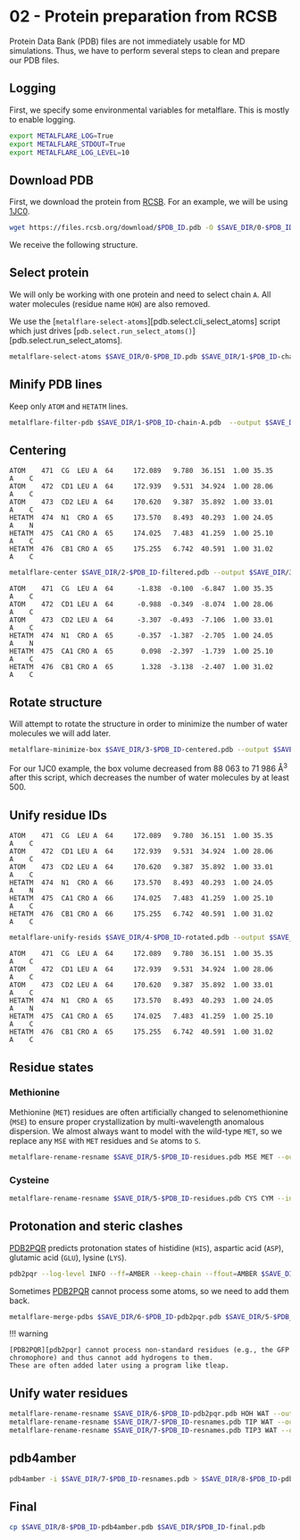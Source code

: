 # 02 - Protein preparation from RCSB

Protein Data Bank (PDB) files are not immediately usable for MD simulations.
Thus, we have to perform several steps to clean and prepare our PDB files.

## Logging

First, we specify some environmental variables for metalflare.
This is mostly to enable logging.

```bash
export METALFLARE_LOG=True
export METALFLARE_STDOUT=True
export METALFLARE_LOG_LEVEL=10
```

## Download PDB

First, we download the protein from [RCSB](https://www.rcsb.org/).
For an example, we will be using [1JC0](https://www.rcsb.org/structure/1JC0).

```bash
wget https://files.rcsb.org/download/$PDB_ID.pdb -O $SAVE_DIR/0-$PDB_ID.pdb
```

We receive the following structure.

<div id="original-pdb" class="mol-container"></div>
<script>
var viewer1 = $3Dmol.createViewer(
    document.querySelector('#original-pdb'), { backgroundAlpha: '0.0' }
);
var pdbUri = 'https://files.rcsb.org/view/1JC0.pdb';
jQuery.ajax( pdbUri, {
    success: function(data) {
        // https://3dmol.org/doc/GLViewer.html
        viewer1.addModel( data, 'pdb' );
        viewer1.setStyle({}, {cartoon: {color: 'spectrum'}});
        viewer1.setStyle({resn: 'CRO'}, {stick: {}});
        viewer1.setStyle({resn: 'HOH'}, {sphere: {scale: '0.3', opacity: '0.95'}});
        viewer1.zoomTo();
        viewer1.render();
    },
    error: function(hdr, status, err) {
        console.error( "Failed to load PDB " + pdbUri + ": " + err );
    },
});
</script>

## Select protein

We will only be working with one protein and need to select chain `A`.
All water molecules (residue name `HOH`) are also removed.

We use the [`metalflare-select-atoms`][pdb.select.cli_select_atoms] script which just drives [`pdb.select.run_select_atoms()`][pdb.select.run_select_atoms].

```bash
metalflare-select-atoms $SAVE_DIR/0-$PDB_ID.pdb $SAVE_DIR/1-$PDB_ID-chain-A.pdb --select_str chainID A and not resname HOH
```
<div id="select-chain-a" class="mol-container"></div>
<script>
var viewer2 = $3Dmol.createViewer(
    document.querySelector('#select-chain-a'), { backgroundAlpha: '0.0' }
);
var pdbUri = 'https://files.rcsb.org/view/1JC0.pdb';
jQuery.ajax( pdbUri, {
    success: function(data) {
        // https://3dmol.org/doc/GLViewer.html
        viewer2.addModel( data, 'pdb' );
        viewer2.setStyle({chain: 'A'}, {cartoon: {color: 'spectrum'}});
        viewer2.setStyle({chain: 'A', resn: 'CRO'}, {stick: {}, cartoon: {color: "spectrum"}});
        viewer2.setStyle({chain: 'B'}, {});
        viewer2.setStyle({chain: 'C'}, {});
        viewer2.zoomTo({chain: 'A'});
        viewer2.render();
    },
    error: function(hdr, status, err) {
        console.error( "Failed to load PDB " + pdbUri + ": " + err );
    },
});
</script>

## Minify PDB lines

Keep only `ATOM` and `HETATM` lines.

```bash
metalflare-filter-pdb $SAVE_DIR/1-$PDB_ID-chain-A.pdb  --output $SAVE_DIR/2-$PDB_ID-filtered.pdb
```

## Centering

```text
ATOM    471  CG  LEU A  64     172.089   9.780  36.151  1.00 35.35      A    C
ATOM    472  CD1 LEU A  64     172.939   9.531  34.924  1.00 28.06      A    C
ATOM    473  CD2 LEU A  64     170.620   9.387  35.892  1.00 33.01      A    C
HETATM  474  N1  CRO A  65     173.570   8.493  40.293  1.00 24.05      A    N
HETATM  475  CA1 CRO A  65     174.025   7.483  41.259  1.00 25.10      A    C
HETATM  476  CB1 CRO A  65     175.255   6.742  40.591  1.00 31.02      A    C
```

```bash
metalflare-center $SAVE_DIR/2-$PDB_ID-filtered.pdb --output $SAVE_DIR/3-$PDB_ID-centered.pdb
```

```text
ATOM    471  CG  LEU A  64      -1.838  -0.100  -6.847  1.00 35.35      A    C
ATOM    472  CD1 LEU A  64      -0.988  -0.349  -8.074  1.00 28.06      A    C
ATOM    473  CD2 LEU A  64      -3.307  -0.493  -7.106  1.00 33.01      A    C
HETATM  474  N1  CRO A  65      -0.357  -1.387  -2.705  1.00 24.05      A    N
HETATM  475  CA1 CRO A  65       0.098  -2.397  -1.739  1.00 25.10      A    C
HETATM  476  CB1 CRO A  65       1.328  -3.138  -2.407  1.00 31.02      A    C
```

## Rotate structure

Will attempt to rotate the structure in order to minimize the number of water molecules we will add later.

```bash
metalflare-minimize-box $SAVE_DIR/3-$PDB_ID-centered.pdb --output $SAVE_DIR/4-$PDB_ID-rotated.pdb
```

For our 1JC0 example, the box volume decreased from 88 063 to 71 986 Å<sup>3</sup> after this script, which decreases the number of water molecules by at least 500.

## Unify residue IDs

```text
ATOM    471  CG  LEU A  64     172.089   9.780  36.151  1.00 35.35      A    C
ATOM    472  CD1 LEU A  64     172.939   9.531  34.924  1.00 28.06      A    C
ATOM    473  CD2 LEU A  64     170.620   9.387  35.892  1.00 33.01      A    C
HETATM  474  N1  CRO A  66     173.570   8.493  40.293  1.00 24.05      A    N
HETATM  475  CA1 CRO A  66     174.025   7.483  41.259  1.00 25.10      A    C
HETATM  476  CB1 CRO A  66     175.255   6.742  40.591  1.00 31.02      A    C
```

```bash
metalflare-unify-resids $SAVE_DIR/4-$PDB_ID-rotated.pdb --output $SAVE_DIR/5-$PDB_ID-residues.pdb
```

```text
ATOM    471  CG  LEU A  64     172.089   9.780  36.151  1.00 35.35      A    C
ATOM    472  CD1 LEU A  64     172.939   9.531  34.924  1.00 28.06      A    C
ATOM    473  CD2 LEU A  64     170.620   9.387  35.892  1.00 33.01      A    C
HETATM  474  N1  CRO A  65     173.570   8.493  40.293  1.00 24.05      A    N
HETATM  475  CA1 CRO A  65     174.025   7.483  41.259  1.00 25.10      A    C
HETATM  476  CB1 CRO A  65     175.255   6.742  40.591  1.00 31.02      A    C
```

## Residue states

### Methionine

Methionine (`MET`) residues are often artificially changed to selenomethionine (`MSE`) to ensure proper crystallization by multi-wavelength anomalous dispersion.
We almost always want to model with the wild-type `MET`, so we replace any `MSE` with `MET` residues and `Se` atoms to `S`.

```bash
metalflare-rename-resname $SAVE_DIR/5-$PDB_ID-residues.pdb MSE MET --output $SAVE_DIR/5-$PDB_ID-residues.pdb
```

### Cysteine

<!-- Amber uses `CYX` instead of `CYS` to indicate that cysteine residues are involved in disulfide bonds.
Often this has to be manually inspected and changed.
If you want to convert all `CYX` to `CYS` residues to ensure no disulfide bonds are present, you can use the following script. -->

```bash
metalflare-rename-resname $SAVE_DIR/5-$PDB_ID-residues.pdb CYS CYM --include 145 202 --output $SAVE_DIR/5-$PDB_ID-residues.pdb
```

## Protonation and steric clashes

[PDB2PQR][pdb2pqr] predicts protonation states of histidine (`HIS`), aspartic acid (`ASP`), glutamic acid (`GLU`), lysine (`LYS`).

```bash
pdb2pqr --log-level INFO --ff=AMBER --keep-chain --ffout=AMBER $SAVE_DIR/5-$PDB_ID-residues.pdb $SAVE_DIR/6-$PDB_ID-pdb2pqr.pdb
```

Sometimes [PDB2PQR][pdb2pqr] cannot process some atoms, so we need to add them back.

```bash
metalflare-merge-pdbs $SAVE_DIR/6-$PDB_ID-pdb2pqr.pdb $SAVE_DIR/5-$PDB_ID-residues.pdb --output $SAVE_DIR/6-$PDB_ID-pdb2pqr.pdb
```

!!! warning

    [PDB2PQR][pdb2pqr] cannot process non-standard residues (e.g., the GFP chromophore) and thus cannot add hydrogens to them.
    These are often added later using a program like tleap.

## Unify water residues

```bash
metalflare-rename-resname $SAVE_DIR/6-$PDB_ID-pdb2pqr.pdb HOH WAT --output $SAVE_DIR/7-$PDB_ID-resnames.pdb
metalflare-rename-resname $SAVE_DIR/7-$PDB_ID-resnames.pdb TIP WAT --output $SAVE_DIR/7-$PDB_ID-resnames.pdb
metalflare-rename-resname $SAVE_DIR/7-$PDB_ID-resnames.pdb TIP3 WAT --output $SAVE_DIR/7-$PDB_ID-resnames.pdb
```

## pdb4amber

```bash
pdb4amber -i $SAVE_DIR/7-$PDB_ID-resnames.pdb > $SAVE_DIR/8-$PDB_ID-pdb4amber.pdb
```

## Final

```bash
cp $SAVE_DIR/8-$PDB_ID-pdb4amber.pdb $SAVE_DIR/$PDB_ID-final.pdb
```

<!-- LINKS -->

[pdb2pqr]: https://github.com/Electrostatics/pdb2pqr
